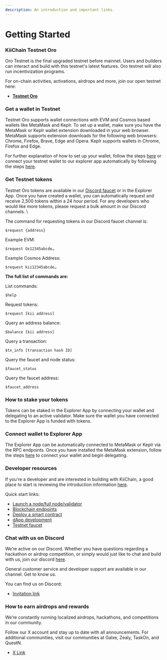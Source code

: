 ```yaml
---
description: An introduction and important links.
---
```


# Getting Started

### KiiChain Testnet Oro

Oro Testnet is the final upgraded testnet before mainnet. Users and builders can interact and build with this testnet's latest features. Oro testnet will also run incentivization programs.

For on-chain activities, activations, airdrops and more, join our open testnet here:

* [**Testnet Oro**](https://kiichain.io/testnet)

### Get a wallet in Testnet

Testnet Oro supports wallet connections with EVM and Cosmos based wallets like MetaMask and Keplr. To set up a wallet, make sure you have the MetaMask or Keplr wallet extension downloaded in your web browser. MetaMask supports extension downloads for the following web browsers: Chrome, Firefox, Brave, Edge and Opera. Keplr supports wallets in Chrome, Firefox and Edge.

For further explanation of how to set up your wallet, follow the steps [here](https://docs.kiiglobal.io/docs/getting-started/set-up-a-web-wallet) or connect your testnet wallet to our explorer app automatically by following the steps [here](https://docs.kiiglobal.io/docs/getting-started/connect-wallet-to-explorer-app).

### Get Testnet tokens

Testnet Oro tokens are available in our [Discord faucet](https://discord.com/invite/kiichain) or in the Explorer App. Once you have created a wallet, you can automatically request and receive 2,500 tokens within a 24 hour period. For any developers who would like more tokens, please request a bulk amount in our Discord channels. \\

The command for requesting tokens in our Discord faucet channel is:

```
$request {address}
```

Example EVM:

```
$request Ox12345abcde…
```

Example Cosmos Address:

```
$request kii12345abcde…
```

**The full list of commands are:**

List commands:

```
$help
```

Request tokens:

```
$request [kii address]
```

Query an address balance:

```
$balance [kii address]
```

Query a transaction:

```
$tx_info [transaction hash ID]
```

Query the faucet and node status:

```
$faucet_status
```

Query the faucet address:

```
$faucet_address
```

### How to stake your tokens

Tokens can be staked in the Explorer App by connecting your wallet and delegating to an active validator. Make sure the wallet you have connected to the Explorer App is funded with tokens.

### Connect wallet to Explorer App

The Explorer App can be automatically connected to MetaMask or Keplr via the RPC endpoints. Once you have installed the MetaMask extension, follow the steps [here](https://docs.kiiglobal.io/docs/getting-started/connect-wallet-to-explorer-app) to connect your wallet and begin delegating.

### Developer resources

If you’re a developer and are interested in building with KiiChain, a good place to start is reviewing the introduction information [here](https://docs.kiiglobal.io/docs/build-on-kiichain/developer-hub).

Quick start links:

* [Launch a node/full node/validator](broken-reference)
* [Blockchain endpoints](../../build-on-kiichain/developer-hub.md)
* [Deploy a smart contract](../../build-on-kiichain/developer-tools/deploy-a-smart-contract.md)
* [dApp development](../../build-on-kiichain/developer-tools/deploy-a-dapp.md)
* [Testnet faucet](../../build-on-kiichain/developer-tools/testnet-faucet.md)

### Chat with us on Discord

We’re active on our Discord. Whether you have questions regarding a hackathon or airdrop competition, or simply would just like to chat and build with us, join our discord [here](https://discord.com/invite/kiichain).

General customer service and developer support are available in our channel. Get to know us.

You can find us on Discord:

* [Invitation link](https://discord.com/invite/kiichain)

### How to earn airdrops and rewards

We’re constantly running localized airdrops, hackathons, and competitions in our community.

Follow our X account and stay up to date with all announcements. For additional communities, visit our communities at Galxe, Zealy, TaskOn, and QuestN.

* [X Link](https://x.com/KiiChainio)
